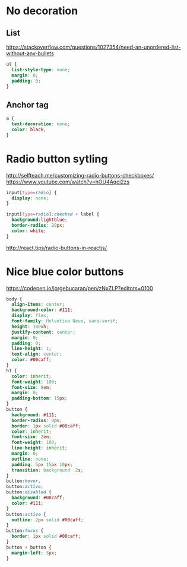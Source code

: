 
# No decoration
## List 
https://stackoverflow.com/questions/1027354/need-an-unordered-list-without-any-bullets

```css
ul {
  list-style-type: none;
  margin: 0;
  padding: 0;
}
```
## Anchor tag
```css
a {
  text-decoration: none;
  color: black;
}
```

# Radio button sytling
http://selfteach.me/customizing-radio-buttons-checkboxes/
https://www.youtube.com/watch?v=hOU4Aqci2zs

```css
input[type=radio] {
  display: none;
}

input[type=radio]:checked + label {
  background:lightblue;
  border-radius: 20px;
  color: white;
}
```

http://react.tips/radio-buttons-in-reactjs/


# Nice blue color buttons
https://codepen.io/jorgebucaran/pen/zNxZLP?editors=0100

```css
body {
  align-items: center;
  background-color: #111;
  display: flex;
  font-family: Helvetica Neue, sans-serif;
  height: 100vh;
  justify-content: center;
  margin: 0;
  padding: 0;
  line-height: 1;
  text-align: center;
  color: #00caff;
}
h1 {
  color: inherit;
  font-weight: 100;
  font-size: 8em;
  margin: 0;
  padding-bottom: 15px;
}
button {
  background: #111;
  border-radius: 0px;
  border: 1px solid #00caff;
  color: inherit;
  font-size: 2em;
  font-weight: 100;
  line-height: inherit;
  margin: 0;
  outline: none;
  padding: 5px 15px 10px;
  transition: background .2s;
}
button:hover,
button:active,
button:disabled {
  background: #00caff;
  color: #111;
}
button:active {
  outline: 2px solid #00caff;
}
button:focus {
  border: 1px solid #00caff;
}
button + button {
  margin-left: 3px;
}
```
